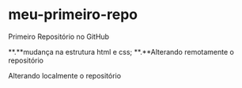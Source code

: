 # meu-primeiro-repo
Primeiro Repositório no GitHub

**.**mudança na estrutura html e css;
**.**Alterando remotamente o repositório

Alterando localmente o repositório